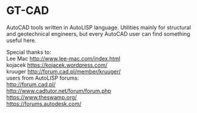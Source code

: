 # GT-CAD
AutoCAD tools written in AutoLISP language. Utilities mainly for structural and geotechnical engineers, 
but every AutoCAD user can find something useful here.

Special thanks to:  
Lee Mac http://www.lee-mac.com/index.html  
kojacek https://kojacek.wordpress.com/  
kruuger http://forum.cad.pl/member/kruuger/  
users from AutoLISP forums:  
http://forum.cad.pl/  
http://www.cadtutor.net/forum/forum.php  
https://www.theswamp.org/  
https://forums.autodesk.com/
